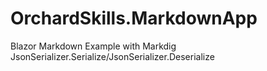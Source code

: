 # OrchardSkills.MarkdownApp

Blazor Markdown Example with Markdig JsonSerializer.Serialize/JsonSerializer.Deserialize
